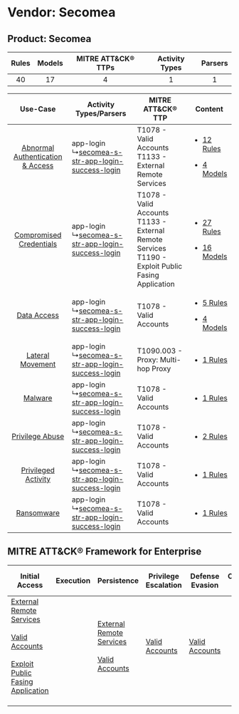 Vendor: Secomea
===============
Product: Secomea
----------------
| Rules | Models | MITRE ATT&CK® TTPs | Activity Types | Parsers |
|:-----:|:------:|:------------------:|:--------------:|:-------:|
|  40   |   17   |         4          |       1        |    1    |

|    Use-Case    | Activity Types/Parsers    | MITRE ATT&CK® TTP    | Content    |
|:----:| ---- | ---- | ---- |
| [Abnormal Authentication & Access](../../../UseCases/uc_abnormal_authentication_&_access.md) |  app-login<br> ↳[secomea-s-str-app-login-success-login](Ps/pC_secomeasstrapploginsuccesslogin.md)<br> | T1078 - Valid Accounts<br>T1133 - External Remote Services<br>    | [<ul><li>12 Rules</li></ul><ul><li>4 Models</li></ul>](RM/r_m_secomea_secomea_Abnormal_Authentication_&_Access.md) |
|          [Compromised Credentials](../../../UseCases/uc_compromised_credentials.md)          |  app-login<br> ↳[secomea-s-str-app-login-success-login](Ps/pC_secomeasstrapploginsuccesslogin.md)<br> | T1078 - Valid Accounts<br>T1133 - External Remote Services<br>T1190 - Exploit Public Fasing Application<br> | [<ul><li>27 Rules</li></ul><ul><li>16 Models</li></ul>](RM/r_m_secomea_secomea_Compromised_Credentials.md)         |
|    [Data Access](../../../UseCases/uc_data_access.md)    |  app-login<br> ↳[secomea-s-str-app-login-success-login](Ps/pC_secomeasstrapploginsuccesslogin.md)<br> | T1078 - Valid Accounts<br>    | [<ul><li>5 Rules</li></ul><ul><li>4 Models</li></ul>](RM/r_m_secomea_secomea_Data_Access.md)    |
|    [Lateral Movement](../../../UseCases/uc_lateral_movement.md)    |  app-login<br> ↳[secomea-s-str-app-login-success-login](Ps/pC_secomeasstrapploginsuccesslogin.md)<br> | T1090.003 - Proxy: Multi-hop Proxy<br>    | [<ul><li>1 Rules</li></ul>](RM/r_m_secomea_secomea_Lateral_Movement.md)    |
|    [Malware](../../../UseCases/uc_malware.md)    |  app-login<br> ↳[secomea-s-str-app-login-success-login](Ps/pC_secomeasstrapploginsuccesslogin.md)<br> | T1078 - Valid Accounts<br>    | [<ul><li>1 Rules</li></ul>](RM/r_m_secomea_secomea_Malware.md)    |
|    [Privilege Abuse](../../../UseCases/uc_privilege_abuse.md)    |  app-login<br> ↳[secomea-s-str-app-login-success-login](Ps/pC_secomeasstrapploginsuccesslogin.md)<br> | T1078 - Valid Accounts<br>    | [<ul><li>2 Rules</li></ul>](RM/r_m_secomea_secomea_Privilege_Abuse.md)    |
|    [Privileged Activity](../../../UseCases/uc_privileged_activity.md)    |  app-login<br> ↳[secomea-s-str-app-login-success-login](Ps/pC_secomeasstrapploginsuccesslogin.md)<br> | T1078 - Valid Accounts<br>    | [<ul><li>1 Rules</li></ul>](RM/r_m_secomea_secomea_Privileged_Activity.md)    |
|    [Ransomware](../../../UseCases/uc_ransomware.md)    |  app-login<br> ↳[secomea-s-str-app-login-success-login](Ps/pC_secomeasstrapploginsuccesslogin.md)<br> | T1078 - Valid Accounts<br>    | [<ul><li>1 Rules</li></ul>](RM/r_m_secomea_secomea_Ransomware.md)    |

MITRE ATT&CK® Framework for Enterprise
--------------------------------------
| Initial Access                                                                                                                                                                                                                         | Execution | Persistence                                                                                                                                      | Privilege Escalation                                                | Defense Evasion                                                     | Credential Access | Discovery | Lateral Movement | Collection | Command and Control                                                                                                                       | Exfiltration | Impact |
| -------------------------------------------------------------------------------------------------------------------------------------------------------------------------------------------------------------------------------------- | --------- | ------------------------------------------------------------------------------------------------------------------------------------------------ | ------------------------------------------------------------------- | ------------------------------------------------------------------- | ----------------- | --------- | ---------------- | ---------- | ----------------------------------------------------------------------------------------------------------------------------------------- | ------------ | ------ |
| [External Remote Services](https://attack.mitre.org/techniques/T1133)<br><br>[Valid Accounts](https://attack.mitre.org/techniques/T1078)<br><br>[Exploit Public Fasing Application](https://attack.mitre.org/techniques/T1190)<br><br> |           | [External Remote Services](https://attack.mitre.org/techniques/T1133)<br><br>[Valid Accounts](https://attack.mitre.org/techniques/T1078)<br><br> | [Valid Accounts](https://attack.mitre.org/techniques/T1078)<br><br> | [Valid Accounts](https://attack.mitre.org/techniques/T1078)<br><br> |                   |           |                  |            | [Proxy: Multi-hop Proxy](https://attack.mitre.org/techniques/T1090/003)<br><br>[Proxy](https://attack.mitre.org/techniques/T1090)<br><br> |              |        |